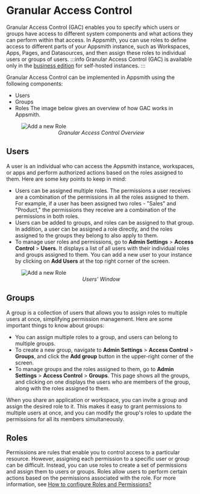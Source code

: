 # Granular Access Control

Granular Access Control (GAC) enables you to specify which users or groups have access to different system components and what actions they can perform within that access. In Appsmith, you can use roles to define access to different parts of your Appsmith instance, such as Workspaces, Apps, Pages, and Datasources, and then assign these roles to individual users or groups of users.
:::info
Granular Access Control (GAC) is available only in the [business edition](https://www.appsmith.com/pricing) for self-hosted instances.
:::

Granular Access Control can be implemented in Appsmith using the following components:
- Users
- Groups 
- Roles
The image below gives an overview of how GAC works in Appsmith.

<figure>
  <img src="/img/GAC_overview.jpeg" style= {{width:"350px", height:"auto"}} alt="Add a new Role"/>
  <figcaption align = "center"><i>Granular Access Control Overview</i></figcaption>
</figure>


## Users

A user is an individual who can access the Appsmith instance, workspaces, or apps and perform authorized actions based on the roles assigned to them. Here are some key points to keep in mind:

- Users can be assigned multiple roles. The permissions a user receives are a combination of the permissions in all the roles assigned to them. For example, if a user has been assigned two roles - "Sales" and "Product," the permissions they receive are a combination of the permissions in both roles.
- Users can be added to groups, and roles can be assigned to that group. In addition, a user can be assigned a role directly, and the roles assigned to the groups they belong to also apply to them.
- To manage user roles and permissions, go to **Admin Settings** > **Access Control** > **Users**. It displays a list of all users with their individual roles and groups assigned to them. You can add a new user to your instance by clicking on **Add Users** at the top right corner of the screen.

<figure>
  <img src="/img/GAC_users.png" style= {{width:"auto", height:"auto"}} alt="Add a new Role"/>
  <figcaption align = "center"><i>Users' Window</i></figcaption>
</figure>



## Groups

A group is a collection of users that allows you to assign roles to multiple users at once, simplifying permission management. Here are some important things to know about groups:

- You can assign multiple roles to a group, and users can belong to multiple groups.
- To create a new group, navigate to **Admin Settings** > **Access Control** > **Groups**, and click the **Add group** button in the upper-right corner of the screen.
- To manage groups and the roles assigned to them, go to **Admin Settings** > **Access Control** > **Groups**. This page shows all the groups, and clicking on one displays the users who are members of the group, along with the roles assigned to them.

When you share an application or workspace, you can invite a group and assign the desired role to it. This makes it easy to grant permissions to multiple users at once, and you can modify the group's roles to update the permissions for all its members simultaneously.


## Roles 

Permissions are rules that enable you to control access to a particular resource. However, assigning each permission to a specific user or group can be difficult. Instead, you can use roles to create a set of permissions and assign them to users or groups. Roles allow users to perform certain actions based on the permissions associated with the role. For more information, see [How to configure Roles and Permissions?](/advanced-concepts/access-control/granular-access-control/roles)